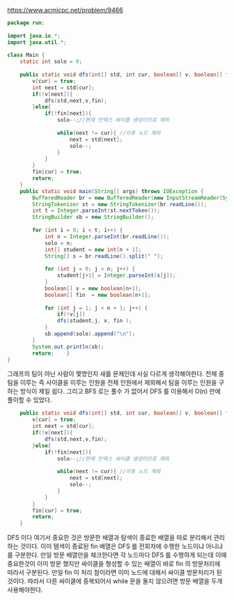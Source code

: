 
https://www.acmicpc.net/problem/9466

```java
package run;  
  
import java.io.*;  
import java.util.*;  
  
class Main {  
    static int solo = 0;  
  
    public static void dfs(int[] std, int cur, boolean[] v, boolean[] fin){  
        v[cur] = true;  
        int next = std[cur];  
        if(!v[next]){  
            dfs(std,next,v,fin);  
        }else{  
            if(!fin[next]){  
                solo--;//현재 인덱스 싸이클 생성이므로 제외  
  
                while(next != cur){ //이후 노드 제외  
                    next = std[next];  
                    solo--;  
                }  
            }  
        }  
        fin[cur] = true;  
        return;    
    }  
    public static void main(String[] args) throws IOException {  
        BufferedReader br = new BufferedReader(new InputStreamReader(System.in));  
        StringTokenizer st = new StringTokenizer(br.readLine());  
        int t = Integer.parseInt(st.nextToken());  
        StringBuilder sb = new StringBuilder();  
  
        for (int i = 0; i < t; i++) {  
            int n = Integer.parseInt(br.readLine());  
            solo = n;  
            int[] student = new int[n + 1];  
            String[] s = br.readLine().split(" ");  
  
            for (int j = 0; j < n; j++) {  
                student[j+1] = Integer.parseInt(s[j]);  
            }  
            boolean[] v = new boolean[n+1];  
            boolean[] fin  = new boolean[n+1];  
  
            for (int j = 1; j < n + 1; j++) {  
                if(!v[j])  
                dfs(student,j, v, fin );  
            }  
            sb.append(solo).append("\n");  
        }  
        System.out.println(sb);  
        return;    }  
}

```

그래프의 팀이 아닌 사람이 몇명인지 새를 문제인데 사실 다르게 생각해야한다. 전체 중 팀을 이루는 즉 사이클을 이루는 인원을 전체 인원에서 제외해서 팀을 이루는 인원을 구하는 방식이 제일 쉽다. 그리고 BFS 로는 풀수 가 없어서 DFS 를 이용해서 O(n) 만에 풀이할 수 있었다.

```java
    public static void dfs(int[] std, int cur, boolean[] v, boolean[] fin){  
        v[cur] = true;  
        int next = std[cur];  
        if(!v[next]){  
            dfs(std,next,v,fin);  
        }else{  
            if(!fin[next]){  
                solo--;//현재 인덱스 싸이클 생성이므로 제외  
  
                while(next != cur){ //이후 노드 제외  
                    next = std[next];  
                    solo--;  
                }  
            }  
        }  
        fin[cur] = true;  
        return;    
    }  

```
DFS 이다 여기서 중요한 것은 방문한 배열과  탐색이 종료한 배열을 따로 분리해서 관리하는 것이다.
이미 탬색이 종료된 fin 배열은 DFS 를 전회차에 수행한 노드이냐 아니냐를 구분한다. 만일 방문 배열만을 체크한다면 각 노드마다 DFS 를 수행하게 되는데 이때 중요한것이 이미 방문 했지만 싸이클을 형성할 수 있는 배열이 바로 fin 의 방문처리에 따라서 구분된다. 만일 fin 이 처리 참이라면 이미 노드에 대해서 싸이클 방문처리가 된것이다. 
따라서 다른 싸이클에 중복되어서 while 문을 돌지 않으려면 방문 배열을 두개 사용해야한다.
